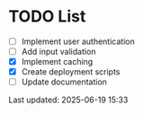# TODO List

- [ ] Implement user authentication
- [ ] Add input validation
- [x] Implement caching
- [x] Create deployment scripts
- [ ] Update documentation

Last updated: 2025-06-19 15:33

